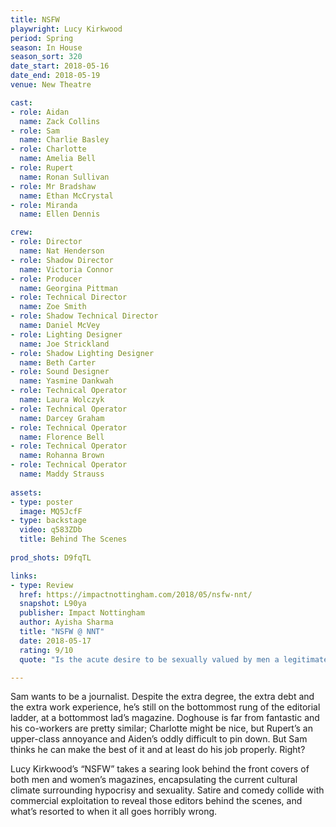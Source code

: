```yaml
---
title: NSFW
playwright: Lucy Kirkwood
period: Spring
season: In House
season_sort: 320
date_start: 2018-05-16
date_end: 2018-05-19
venue: New Theatre

cast:
- role: Aidan
  name: Zack Collins
- role: Sam
  name: Charlie Basley
- role: Charlotte
  name: Amelia Bell
- role: Rupert
  name: Ronan Sullivan
- role: Mr Bradshaw
  name: Ethan McCrystal
- role: Miranda
  name: Ellen Dennis

crew:
- role: Director
  name: Nat Henderson
- role: Shadow Director
  name: Victoria Connor
- role: Producer
  name: Georgina Pittman
- role: Technical Director
  name: Zoe Smith
- role: Shadow Technical Director
  name: Daniel McVey
- role: Lighting Designer
  name: Joe Strickland
- role: Shadow Lighting Designer
  name: Beth Carter
- role: Sound Designer
  name: Yasmine Dankwah
- role: Technical Operator
  name: Laura Wolczyk
- role: Technical Operator
  name: Darcey Graham
- role: Technical Operator
  name: Florence Bell
- role: Technical Operator
  name: Rohanna Brown
- role: Technical Operator
  name: Maddy Strauss
  
assets:
- type: poster
  image: MQ5JcfF
- type: backstage
  video: q583ZDb
  title: Behind The Scenes
  
prod_shots: D9fqTL

links:
- type: Review
  href: https://impactnottingham.com/2018/05/nsfw-nnt/
  snapshot: L90ya
  publisher: Impact Nottingham
  author: Ayisha Sharma
  title: "NSFW @ NNT"
  date: 2018-05-17
  rating: 9/10
  quote: "Is the acute desire to be sexually valued by men a legitimate one, or just another symptom of the f***d-up world we live in? And even if it's the latter, do we have any right to police the actions of women who want to be on the cover of publications like 'The Doghouse.' It's precisely because NSFW forces us to ask ourselves these questions that it is a must-see production."

---
```


Sam wants to be a journalist. Despite the extra degree, the extra debt and the extra work experience, he’s still on the bottommost rung of the editorial ladder, at a bottommost lad’s magazine. Doghouse is far from fantastic and his co-workers are pretty similar; Charlotte might be nice, but Rupert’s an upper-class annoyance and Aiden’s oddly difficult to pin down. But Sam thinks he can make the best of it and at least do his job properly. Right?

Lucy Kirkwood’s “NSFW” takes a searing look behind the front covers of both men and women’s magazines, encapsulating the current cultural climate surrounding hypocrisy and sexuality. Satire and comedy collide with commercial exploitation to reveal those editors behind the scenes, and what’s resorted to when it all goes horribly wrong.
